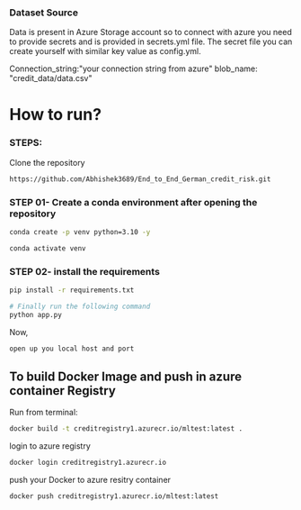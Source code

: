 ### Dataset Source
Data is present in Azure Storage account so to connect with azure you need to provide secrets and is provided in secrets.yml file.
The secret file you can create yourself with similar key value as config.yml.

Connection_string:"your connection string from azure"
blob_name: "credit_data/data.csv"


## 

# How to run?
### STEPS:

Clone the repository

```bash
https://github.com/Abhishek3689/End_to_End_German_credit_risk.git
```
### STEP 01- Create a conda environment after opening the repository

```bash
conda create -p venv python=3.10 -y
```

```bash
conda activate venv
```


### STEP 02- install the requirements
```bash
pip install -r requirements.txt
```


```bash
# Finally run the following command
python app.py
```

Now,
```bash
open up you local host and port
```
## To build Docker Image and push in azure container Registry
Run from terminal:
```bash
docker build -t creditregistry1.azurecr.io/mltest:latest .
```
login to azure registry 
```bash
docker login creditregistry1.azurecr.io
```
push your Docker to azure resitry container
```bash
docker push creditregistry1.azurecr.io/mltest:latest
```
